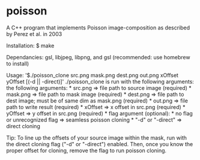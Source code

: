 # poisson
A C++ program that implements Poisson image-composition as described by Perez et al. in 2003

Installation: $ make

Dependancies: gsl, libjpeg, libpng, and gsl (recommended: use homebrew to install)

Usage: '$./poisson_clone src.png mask.png dest.png out.png xOffset yOffset [(-d || -direct)]'
    ./poisson_clone is run with the following arguments: the following arguments:
      * src.png => file path to source image (required)
      * mask.png => file path to mask image (required)
      * dest.png => file path to dest image; must be of same dim as mask.png (required)
      * out.png => file path to write result (required)
      * xOffset => x offset in src.png (required)
      * yOffset => y offset in src.png (required)
      * flag argument (optional):
        * no flag or unrecognized flag => seamless poisson cloning
        * "-d" or "-direct" => direct cloning

Tip: To line up the offsets of your source image within the mask, run with the
    direct cloning flag ("-d" or "-direct") enabled. Then, once you know the
    proper offset for cloning, remove the flag to run poisson cloning.
